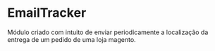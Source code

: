 EmailTracker
=================
Módulo criado com intuito de enviar periodicamente a localização da entrega de um pedido de uma loja magento.

